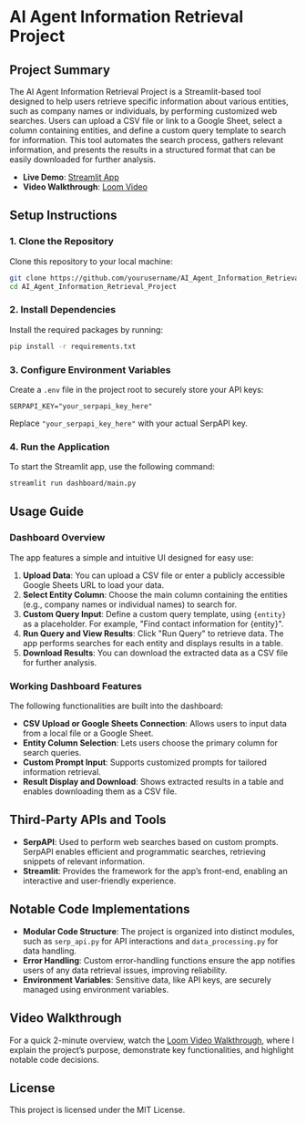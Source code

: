 # AI Agent Information Retrieval Project

## Project Summary
The AI Agent Information Retrieval Project is a Streamlit-based tool designed to help users retrieve specific information about various entities, such as company names or individuals, by performing customized web searches. Users can upload a CSV file or link to a Google Sheet, select a column containing entities, and define a custom query template to search for information. This tool automates the search process, gathers relevant information, and presents the results in a structured format that can be easily downloaded for further analysis.

- **Live Demo**: [Streamlit App](https://ankanmoh-trial-streamlit-wty0rx.streamlit.app/)
- **Video Walkthrough**: [Loom Video](https://www.loom.com/share/02876d5f2ad348339312e1cc01bde1f0?sid=9398bf73-0413-45b4-acf6-f5d5b6186c9d)

## Setup Instructions

### 1. Clone the Repository
Clone this repository to your local machine:
```bash
git clone https://github.com/yourusername/AI_Agent_Information_Retrieval_Project.git
cd AI_Agent_Information_Retrieval_Project

```

### 2. Install Dependencies
Install the required packages by running:
```bash
pip install -r requirements.txt
```

### 3. Configure Environment Variables
Create a `.env` file in the project root to securely store your API keys:
```plaintext
SERPAPI_KEY="your_serpapi_key_here"
```
Replace `"your_serpapi_key_here"` with your actual SerpAPI key.

### 4. Run the Application
To start the Streamlit app, use the following command:
```bash
streamlit run dashboard/main.py
```

## Usage Guide

### Dashboard Overview
The app features a simple and intuitive UI designed for easy use:
1. **Upload Data**: You can upload a CSV file or enter a publicly accessible Google Sheets URL to load your data.
2. **Select Entity Column**: Choose the main column containing the entities (e.g., company names or individual names) to search for.
3. **Custom Query Input**: Define a custom query template, using `{entity}` as a placeholder. For example, "Find contact information for {entity}".
4. **Run Query and View Results**: Click "Run Query" to retrieve data. The app performs searches for each entity and displays results in a table.
5. **Download Results**: You can download the extracted data as a CSV file for further analysis.

### Working Dashboard Features
The following functionalities are built into the dashboard:
- **CSV Upload or Google Sheets Connection**: Allows users to input data from a local file or a Google Sheet.
- **Entity Column Selection**: Lets users choose the primary column for search queries.
- **Custom Prompt Input**: Supports customized prompts for tailored information retrieval.
- **Result Display and Download**: Shows extracted results in a table and enables downloading them as a CSV file.

## Third-Party APIs and Tools

- **SerpAPI**: Used to perform web searches based on custom prompts. SerpAPI enables efficient and programmatic searches, retrieving snippets of relevant information.
- **Streamlit**: Provides the framework for the app’s front-end, enabling an interactive and user-friendly experience.

## Notable Code Implementations

- **Modular Code Structure**: The project is organized into distinct modules, such as `serp_api.py` for API interactions and `data_processing.py` for data handling.
- **Error Handling**: Custom error-handling functions ensure the app notifies users of any data retrieval issues, improving reliability.
- **Environment Variables**: Sensitive data, like API keys, are securely managed using environment variables.

## Video Walkthrough
For a quick 2-minute overview, watch the [Loom Video Walkthrough](https://www.loom.com/share/02876d5f2ad348339312e1cc01bde1f0?sid=9398bf73-0413-45b4-acf6-f5d5b6186c9d), where I explain the project’s purpose, demonstrate key functionalities, and highlight notable code decisions.

## License
This project is licensed under the MIT License.
